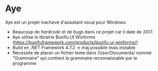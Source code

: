 # Aye
Aye est un projet inachevé d'assistant vocal pour Windows.

  - Beaucoup de *hardcode* et de bugs dans ce projet car il date de 2017.
  - Aye utilise la librairie Bunifu UI Winforms (https://bunifuframework.com/products/bunifu-ui-winforms/)
  - Build en .NET Framework 4.7.2 -> màj possible mais instable
  - Nécessite de placer un fichier texte dans /User/Documents/ nommé "Grammaire" qui contient la grammaire reconnaissable par le programme
